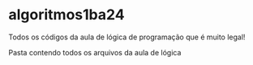 # algoritmos1ba24

Todos os códigos da aula de lógica de programação que é muito legal!

Pasta contendo todos os arquivos da aula de lógica
